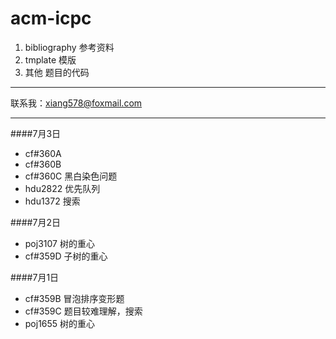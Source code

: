 # acm-icpc

1. bibliography 参考资料
2. tmplate 模版
3. 其他 题目的代码

----------
联系我：xiang578@foxmail.com

----------

####7月3日
- cf#360A
- cf#360B
- cf#360C 黑白染色问题
- hdu2822 优先队列
- hdu1372 搜索

####7月2日
- poj3107 树的重心
- cf#359D 子树的重心

####7月1日  
- cf#359B 冒泡排序变形题
- cf#359C 题目较难理解，搜索
- poj1655 树的重心
